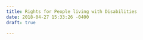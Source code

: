 ```yaml
---
title: Rights for People living with Disabilities
date: 2018-04-27 15:33:26 -0400
draft: true

---
```

